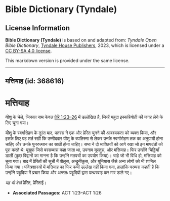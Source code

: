 # Bible Dictionary (Tyndale)

## License Information

**Bible Dictionary (Tyndale)** is based on and adapted from: _Tyndale Open Bible Dictionary_, [Tyndale House Publishers](https://tyndaleopenresources.com/), 2023, which is licensed under a [CC BY-SA 4.0 license](https://creativecommons.org/licenses/by-sa/4.0/legalcode.en).

This markdown version is provided under the same license.



--------------------------------

## मत्तियाह (id: 368616)

मत्तियाह
========

यीशु के चेले, जिनका नाम केवल [प्रेरि 1:23–26](https://ref.ly/Acts1:23-Acts1:26) में उल्लेखित है, जिन्हें यहूदा इस्करियोती की जगह लेने के लिए चुना गया।

यीशु के स्वर्गारोहण के तुरंत बाद, पतरस ने एक और प्रेरित चुनने की आवश्यकता को व्यक्त किया, और इसके लिए यह शर्त रखी कि उम्मीदवार यीशु के बपतिस्मा से लेकर उनके स्वर्गारोहण तक का अनुयायी होना चाहिए और उनके पुनरुत्थान का साक्षी होना चाहिए। सभा ने दो व्यक्तियों को आगे रखा जो इन मापदंडों को पूरा करते थे: यूसुफ जिसे बरसब्बास कहा जाता था, उपनाम यूस्तुस, और मत्तियाह। फिर उन्होंने चिट्ठियाँ डालीं (कुछ विद्वानों का मानना है कि उन्होंने मतपत्रों का उपयोग किया)। चाहे जो भी विधि हो, मत्तियाह को चुना गया। बाद में प्रेरितों की सूची में पौलुस, अन्द्रुनीकुस, और यूनियास जैसे अन्य लोगों को भी शामिल किया गया। पवित्रशास्त्रों में मत्तियाह का फिर कभी उल्लेख नहीं किया गया, हालांकि परम्परा कहती है कि उन्होंने यहूदिया में प्रचार किया और अन्ततः यहूदियों द्वारा पत्थरवाह कर मार डाले गए।

*यह भी देखें* प्रेरित, प्रेरिताई।

* **Associated Passages:** ACT 1:23–ACT 1:26

